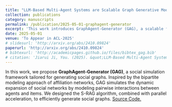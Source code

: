 ```yaml
---
title: "LLM-Based Multi-Agent Systems are Scalable Graph Generative Models"
collection: publications
category: manuscripts
permalink: /publication/2025-05-01-graphagent-generator
excerpt: 'This work introduces GraphAgent-Generator (GAG), a scalable framework for generating social graphs using LLM-based multi-agent systems.'
date: 2025-05-01
venue: 'To Appear in ACL-2025'
# slidesurl: 'http://arxiv.org/abs/2410.09824'
paperurl: 'http://arxiv.org/abs/2410.09824'
# bibtexurl: 'http://academicpages.github.io/files/bibtex_gag.bib'
# citation: 'Jiarui Ji, You. (2025). &quot;LLM-Based Multi-Agent Systems are Scalable Graph Generative Models.&quot; <i>To Appear in Journal of Scalable Graph Models</i>.'
---
```



<!-- Traditional social graph generation methods are primarily divided into two categories: rule-based methods and deep learning-based methods. Rule-based methods, such as the Erdős–Rényi model and the Barabási–Albert model, simulate certain macroscopic network properties, such as power-law degree distributions. 
Deep learning-based methods, such as GraphRNN and GraphVAE, leverage self-supervised learning to automatically capture complex patterns in graph structures.

While these methods perform well in modeling small-scale graph structures, they face significant challenges when dealing with large-scale, dynamic, and attributed social networks. Since they heavily rely on training data and often suffer from overfitting when generating graphs at scales beyond the training set, making it difficult to generalize to larger graphs with reasonable macroscopic properties. -->

In this work, we propose **GraphAgent-Generator (GAG)**, a social simulation framework tailored for generating social graphs. Inspired by the bipartite modeling approach of affiliation networks, GAG simulates the dynamic expansion of social networks by modeling pairwise interactions between agents and items. We designed the S-RAG algorithm, combined with parallel acceleration, to efficiently generate social graphs. <a href="https://github.com/Ji-Cather/GraphAgent">Source Code.</a>
